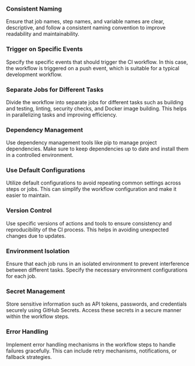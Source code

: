 ### Consistent Naming
Ensure that job names, step names, and variable names are clear, descriptive, and follow a consistent naming convention to improve readability and maintainability.

### Trigger on Specific Events
Specify the specific events that should trigger the CI workflow. In this case, the workflow is triggered on a push event, which is suitable for a typical development workflow.

### Separate Jobs for Different Tasks
Divide the workflow into separate jobs for different tasks such as building and testing, linting, security checks, and Docker image building. This helps in parallelizing tasks and improving efficiency.

### Dependency Management
Use dependency management tools like pip to manage project dependencies. Make sure to keep dependencies up to date and install them in a controlled environment.

### Use Default Configurations
Utilize default configurations to avoid repeating common settings across steps or jobs. This can simplify the workflow configuration and make it easier to maintain.

### Version Control
Use specific versions of actions and tools to ensure consistency and reproducibility of the CI process. This helps in avoiding unexpected changes due to updates.

### Environment Isolation
Ensure that each job runs in an isolated environment to prevent interference between different tasks. Specify the necessary environment configurations for each job.

### Secret Management
Store sensitive information such as API tokens, passwords, and credentials securely using GitHub Secrets. Access these secrets in a secure manner within the workflow steps.

### Error Handling
Implement error handling mechanisms in the workflow steps to handle failures gracefully. This can include retry mechanisms, notifications, or fallback strategies.